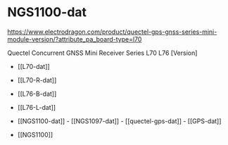 
# NGS1100-dat

https://www.electrodragon.com/product/quectel-gps-gnss-series-mini-module-version/?attribute_pa_board-type=l70

Quectel Concurrent GNSS Mini Receiver Series L70 L76 [Version]

- [[L70-dat]]
- [[L70-R-dat]]
- [[L76-B-dat]]
- [[L76-L-dat]]

- [[NGS1100-dat]] - [[NGS1097-dat]] - [[quectel-gps-dat]] - [[GPS-dat]]
  
- [[NGS1100]]


